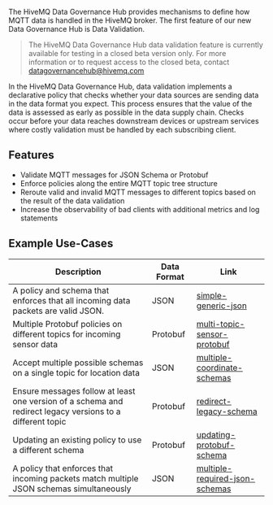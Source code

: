 The HiveMQ Data Governance Hub provides mechanisms to define how MQTT data is handled in the HiveMQ broker. The first feature of our new Data Governance Hub is Data Validation.

> The HiveMQ Data Governance Hub data validation feature is currently available for testing in a closed beta version only. For more information or to request access to the closed beta, contact datagovernancehub@hivemq.com


In the HiveMQ Data Governance Hub, data validation implements a declarative policy that checks whether your data sources are sending data in the data format you expect.
This process ensures that the value of the data is assessed as early as possible in the data supply chain. Checks occur before your data reaches downstream devices or upstream services where costly validation must be handled by each subscribing client.

## Features
* Validate MQTT messages for JSON Schema or Protobuf
* Enforce policies along the entire MQTT topic tree structure
* Reroute valid and invalid MQTT messages to different topics based on the result of the data validation
* Increase the observability of bad clients with additional metrics and log statements

## Example Use-Cases
| Description                                                                       	                         | Data Format 	         | Link 	                                                                       |
|-------------------------------------------------------------------------------------------------------------|-----------------------|------------------------------------------------------------------------------|
| A policy and schema that enforces that all incoming data packets are valid JSON.                            | JSON        	         | [simple-generic-json](/data-validation/simple-generic-json-schema)     	     |
| Multiple Protobuf policies on different topics for incoming sensor data                                     | Protobuf            	 | [multi-topic-sensor-protobuf](/data-validation/multi-topic-sensor-protobuf)	 |
| Accept multiple possible schemas on a single topic for location data                                        | JSON            	     | [multiple-coordinate-schemas](/data-validation/multiple-coordinate-schemas)	 |
| Ensure messages follow at least one version of a schema and redirect legacy versions to a different topic   | Protobuf            	 | [redirect-legacy-schema](/data-validation/redirect-legacy-schema)	           |
| Updating an existing policy to use a different schema                                                       | Protobuf              | [updating-protobuf-schema](/data-validation/updating-protobuf-schema)	       |
| A policy that enforces that incoming packets match multiple JSON schemas simultaneously                     | JSON                  | [multiple-required-json-schemas](/data-validation/multiple-required-json-schemas)	 |
